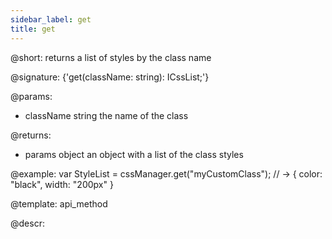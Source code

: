 ```yaml
---
sidebar_label: get
title: get
---          
```


@short: returns a list of styles by the class name

@signature: {'get(className: string): ICssList;'}

@params:
- className      string     the name of the class


@returns:

- params      object     an object with a list of the class styles

@example:
var StyleList =  cssManager.get("myCustomClass");
// -> { color: "black", width: "200px" }

@template:	api_method

@descr:




